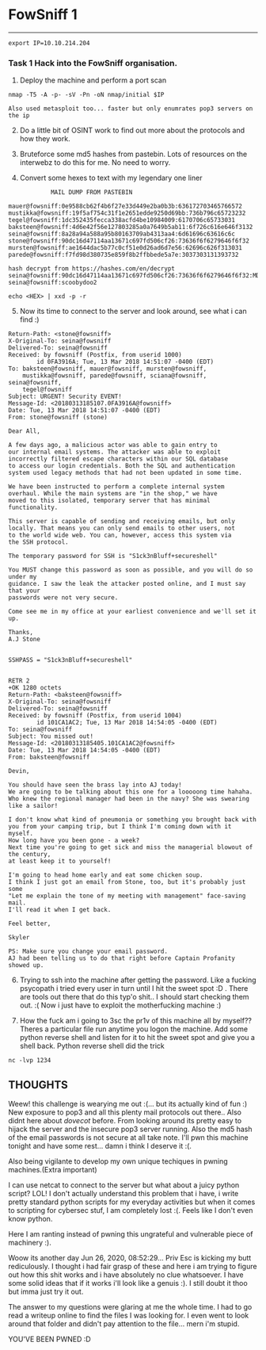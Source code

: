 # FowSniff 1
----------------

```
export IP=10.10.214.204
```

### Task 1 Hack into the FowSniff organisation.

1. Deploy the machine and perform a port scan
```
nmap -T5 -A -p- -sV -Pn -oN nmap/initial $IP

Also used metasploit too... faster but only enumrates pop3 servers on the ip
```
2. Do a little bit of OSINT work to find out more about the protocols and how they work.

3. Bruteforce some md5 hashes from pastebin.
Lots of resources on the interwebz to do this for me. No need to worry.

4. Convert some hexes to text with my legendary one liner
```
			MAIL DUMP FROM PASTEBIN
		
mauer@fowsniff:0e9588cb62f4b6f27e33d449e2ba0b3b:636172703465766572
mustikka@fowsniff:19f5af754c31f1e2651edde9250d69bb:736b796c65723232
tegel@fowsniff:1dc352435fecca338acfd4be10984009:6170706c65733031
baksteen@fowsniff:4d6e42f56e127803285a0a7649b5ab11:6f726c616e646f3132
seina@fowsniff:8a28a94a588a95b80163709ab4313aa4:6d61696c63616c6c
stone@fowsniff:90dc16d47114aa13671c697fd506cf26:73636f6f6279646f6f32
mursten@fowsniff:ae1644dac5b77c0cf51e0d26ad6d7e56:62696c626f313031
parede@fowsniff:f7fd98d380735e859f8b2ffbbede5a7e:3037303131393732

hash decrypt from https://hashes.com/en/decrypt
seina@fowsniff:90dc16d47114aa13671c697fd506cf26:73636f6f6279646f6f32:MD5PLAIN
seina@fowsniff:scoobydoo2

echo <HEX> | xxd -p -r
```

5. Now its time to connect to the server and look around, see what i can find :)
```
Return-Path: <stone@fowsniff>
X-Original-To: seina@fowsniff
Delivered-To: seina@fowsniff
Received: by fowsniff (Postfix, from userid 1000)
        id 0FA3916A; Tue, 13 Mar 2018 14:51:07 -0400 (EDT)
To: baksteen@fowsniff, mauer@fowsniff, mursten@fowsniff,
    mustikka@fowsniff, parede@fowsniff, sciana@fowsniff, seina@fowsniff,
    tegel@fowsniff
Subject: URGENT! Security EVENT!
Message-Id: <20180313185107.0FA3916A@fowsniff>
Date: Tue, 13 Mar 2018 14:51:07 -0400 (EDT)
From: stone@fowsniff (stone)

Dear All,

A few days ago, a malicious actor was able to gain entry to
our internal email systems. The attacker was able to exploit
incorrectly filtered escape characters within our SQL database
to access our login credentials. Both the SQL and authentication
system used legacy methods that had not been updated in some time.

We have been instructed to perform a complete internal system
overhaul. While the main systems are "in the shop," we have
moved to this isolated, temporary server that has minimal
functionality.

This server is capable of sending and receiving emails, but only
locally. That means you can only send emails to other users, not
to the world wide web. You can, however, access this system via 
the SSH protocol.

The temporary password for SSH is "S1ck3nBluff+secureshell"

You MUST change this password as soon as possible, and you will do so under my
guidance. I saw the leak the attacker posted online, and I must say that your
passwords were not very secure.

Come see me in my office at your earliest convenience and we'll set it up.

Thanks,
A.J Stone


SSHPASS = "S1ck3nBluff+secureshell"


RETR 2
+OK 1280 octets
Return-Path: <baksteen@fowsniff>
X-Original-To: seina@fowsniff
Delivered-To: seina@fowsniff
Received: by fowsniff (Postfix, from userid 1004)
        id 101CA1AC2; Tue, 13 Mar 2018 14:54:05 -0400 (EDT)
To: seina@fowsniff
Subject: You missed out!
Message-Id: <20180313185405.101CA1AC2@fowsniff>
Date: Tue, 13 Mar 2018 14:54:05 -0400 (EDT)
From: baksteen@fowsniff

Devin,

You should have seen the brass lay into AJ today!
We are going to be talking about this one for a looooong time hahaha.
Who knew the regional manager had been in the navy? She was swearing like a sailor!

I don't know what kind of pneumonia or something you brought back with
you from your camping trip, but I think I'm coming down with it myself.
How long have you been gone - a week?
Next time you're going to get sick and miss the managerial blowout of the century,
at least keep it to yourself!

I'm going to head home early and eat some chicken soup. 
I think I just got an email from Stone, too, but it's probably just some
"Let me explain the tone of my meeting with management" face-saving mail.
I'll read it when I get back.

Feel better,

Skyler

PS: Make sure you change your email password. 
AJ had been telling us to do that right before Captain Profanity showed up.
```

6. Trying to ssh into the machine after getting the password. Like a fucking psycopath i tried every user in turn until I hit the sweet spot :D . There are tools out there that do this typ'o shit.. I should start checking them out. :(
Now i just have to exploit the motherfucking machine :)

7. How the fuck am i going to 3sc the pr1v of this machine all by myself??
Theres a particular file run anytime you logon the machine. Add some python reverse shell and listen for it to hit the sweet spot and give you a shell back.
Python reverse shell did the trick
```
nc -lvp 1234

```


## THOUGHTS

Weew! this challenge is wearying me out :(... but its actually kind of fun :)
New exposure to pop3 and all this plenty mail protocols out there.. Also didnt here about _dovecot_ before.
From looking around its pretty easy to hijack the server and the insecure pop3 server running.
Also the md5 hash of the email passwords is not secure at all take note.
I'll pwn this machine tonight and have some rest... damn i think I deserve it :(.

Also being vigilante to develop my own unique techiques in pwning machines.(Extra important)

I can use netcat to connect to the server but what about a juicy python script? LOL!
I don't actually understand this problem that i have, i write pretty standard python scripts for my everyday activities but when it comes to scripting for cybersec stuf, I am completely lost :(. Feels like I don't even know python.

Here I am ranting instead of pwning this ungrateful and vulnerable piece of machinery :).

Woow its another day Jun 26, 2020, 08:52:29... Priv Esc is kicking my butt rediculously. I thought i had fair grasp of these and here i am trying to figure out how this shit works and i have absolutely no clue whatsoever.
I have some solid ideas that if it works i'll look like a genuis :). I still doubt it thoo but imma just try it out.

The answer to my questions were glaring at me the whole time. I had to go read a writeup online to find the files I was looking for.
I even went to look around that folder and didn't pay attention to the file... mern i'm stupid.


YOU'VE BEEN PWNED :D
